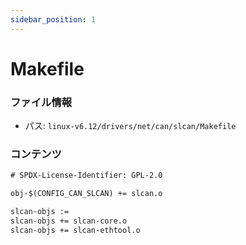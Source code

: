 ```yaml
---
sidebar_position: 1
---
```

# Makefile

### ファイル情報

- パス: `linux-v6.12/drivers/net/can/slcan/Makefile`

### コンテンツ

```txt
# SPDX-License-Identifier: GPL-2.0

obj-$(CONFIG_CAN_SLCAN) += slcan.o

slcan-objs :=
slcan-objs += slcan-core.o
slcan-objs += slcan-ethtool.o

```
